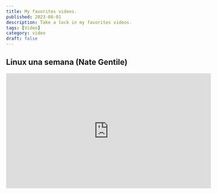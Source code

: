 ```yaml
---
title: My favorites videos.
published: 2023-08-01
description: Take a lock in my favorites videos.
tags: [Video]
category: video
draft: false
---
```



## Linux una semana (Nate Gentile)

<iframe width="560" height="315" src="https://www.youtube.com/embed/ZaMbc5l5ZFM?si=Un47Ne9cjTcVGEAD" title="YouTube video player" frameborder="0" allow="accelerometer; autoplay; clipboard-write; encrypted-media; gyroscope; picture-in-picture; web-share" referrerpolicy="strict-origin-when-cross-origin" allowfullscreen></iframe>